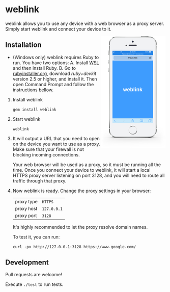 # weblink

weblink allows you to use any device with a web browser as a proxy server.
Simply start weblink and connect your device to it.

<img src="weblink.png" alt="weblink" align="right" width="40%">

## Installation

- (Windows only) weblink requires Ruby to run. You have two options:
  A. Install [WSL](https://docs.microsoft.com/en-us/windows/wsl/install) and
  then install Ruby.
  B. Go to [rubyinstaller.org](https://rubyinstaller.org), download
  *ruby+devkit* version 2.5 or higher, and install it. Then open Command Prompt
  and follow the instructions bellow.

1. Install weblink

   ```
   gem install weblink
   ```

1. Start weblink

   ```
   weblink
   ```

1. It will output a URL that you need to open on the device you want to use
   as a proxy. Make sure that your firewall is not blocking incoming
   connections.

   Your web browser will be used as a proxy, so it must be running all the time.
   Once you connect your device to weblink, it will start a local HTTPS proxy
   server listening on port 3128, and you will need to route all traffic through
   that proxy.

1. Now weblink is ready. Change the proxy settings in your browser:

   |||
   |---|---|
   | proxy type | `HTTPS` |
   | proxy host | `127.0.0.1` |
   | proxy port | `3128` |

   It's highly recommended to let the proxy resolve domain names.

   To test it, you can run:

   ```
   curl -px http://127.0.0.1:3128 https://www.google.com/
   ```

## Development

Pull requests are welcome!

Execute `./test` to run tests.
